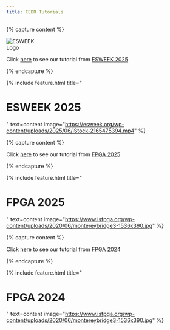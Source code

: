 ```yaml
---
title: CEDR Tutorials
---
```


<!-- Check out our tutorial presentation from <a href="./fpga24">FPGA 2024</a> -->

{% capture content %}

<p style="text-align:left; margin-bottom: 1em;">
  <img src="https://esweek.org/wp-content/uploads/2020/03/esweek-logo.png" alt="ESWEEK Logo" style="max-width: 100px; height: auto;">
</p>

Click [here](/projects/cedr/tutorials/esweek25/) to see our tutorial from [ESWEEK 2025](https://esweek.org/tutorials/)

{% endcapture %}

{% include feature.html title="<h1>ESWEEK 2025</h1>" text=content image="https://esweek.org/wp-content/uploads/2025/06/iStock-2165475394.mp4" %}

{% capture content %}

Click [here](/projects/cedr/tutorials/isfpga25/) to see our tutorial from [FPGA 2025](https://www.isfpga.org/past/fpga2025/)

{% endcapture %}

{% include feature.html title="<h1>FPGA 2025</h1>" text=content image="https://www.isfpga.org/wp-content/uploads/2020/06/montereybridge3-1536x390.jpg" %}

{% capture content %}

Click [here](/projects/cedr/tutorials/isfpga24/) to see our tutorial from [FPGA 2024](https://www.isfpga.org/past/fpga2024/)

{% endcapture %}

{% include feature.html title="<h1>FPGA 2024</h1>" text=content image="https://www.isfpga.org/wp-content/uploads/2020/06/montereybridge3-1536x390.jpg" %}

